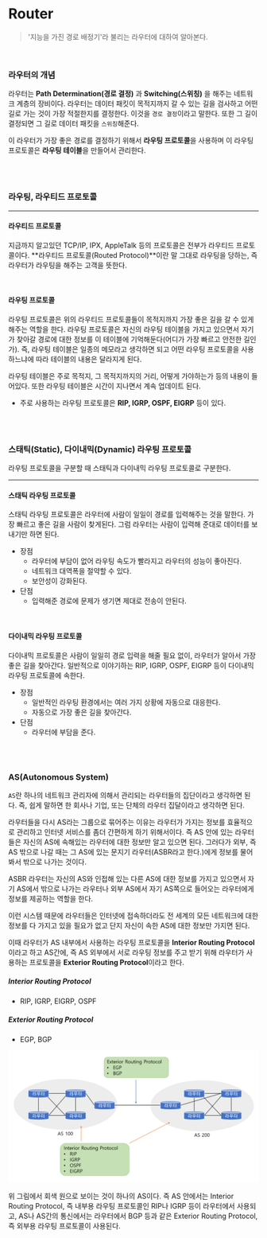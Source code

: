 # Router

> '지능을 가진 경로 배정기'라 불리는 라우터에 대하여 알아본다.

<br>

### 라우터의 개념

라우터는 **Path Determination(경로 결정)** 과 **Switching(스위칭)** 을 해주는 네트워크 계층의 장비이다. 라우터는 데이터 패킷이 목적지까지 갈 수 있는 길을 검사하고 어떤 길로 가는 것이 가장 적절한지를 결정한다. 이것을 `경로 결정`이라고 말한다. 또한 그 길이 결정되면 그 길로 데이터 패킷을 `스위칭`해준다.

이 라우터가 가장 좋은 경로를 결정하기 위해서 **라우팅 프로토콜**을 사용하며 이 라우팅 프로토콜은 **라우팅 테이블**을 만들어서 관리한다.

<br>

<br>

### 라우팅, 라우티드 프로토콜

---

#### 라우티드 프로토콜

지금까지 알고있던 TCP/IP, IPX, AppleTalk 등의 프로토콜은 전부가 라우티드 프로토콜이다. **라우티드 프로토콜(Routed Protocol)**이란 말 그대로 라우팅을 당하는, 즉 라우터가 라우팅을 해주는 고객을 뜻한다. 

<br>

#### 라우팅 프로토콜

라우팅 프로토콜은 위의 라우티드 프로토콜들이 목적지까지 가장 좋은 길을 갈 수 있게 해주는 역할을 한다. 라우팅 프로토콜은 자신의 라우팅 테이블을 가지고 있으면서 자기가 찾아갈 경로에 대한 정보를 이 테이블에 기억해둔다(어디가 가장 빠르고 안전한 길인가). 즉, 라우팅 테이블은 일종의 메모라고 생각하면 되고 어떤 라우팅 프로토콜을 사용하느냐에 따라 테이블의 내용은 달라지게 된다. 

라우팅 테이블은 주로 목적지, 그 목적지까지의 거리, 어떻게 가야하는가 등의 내용이 들어있다. 또한 라우팅 테이블은 시간이 지나면서 계속 업데이트 된다.

* 주로 사용하는 라우팅 프로토콜은 **RIP, IGRP, OSPF, EIGRP** 등이 있다.

<br>

<br>

### 스태틱(Static), 다이내믹(Dynamic) 라우팅 프로토콜

라우팅 프로토콜을 구분할 때 스태틱과 다이내믹 라우팅 프로토콜로 구분한다.

---

#### 스태틱 라우팅 프로토콜

스태틱 라우팅 프로토콜은 라우터에 사람이 일일이 경로를 입력해주는 것을 말한다. 가장 빠르고 좋은 길을 사람이 찾게된다. 그럼 라우터는 사람이 입력해 준대로 데이터를 보내기만 하면 된다.

* 장점
  * 라우터에 부담이 없어 라우팅 속도가 빨라지고 라우터의 성능이 좋아진다.
  * 네트워크 대역폭을 절약할 수 있다.
  * 보안성이 강화된다.
* 단점
  * 입력해준 경로에 문제가 생기면 제대로 전송이 안된다.

<br>

#### 다이내믹 라우팅 프로토콜

다이내믹 프로토콜은 사람이 일일히 경로 입력을 해줄 필요 없이, 라우터가 알아서 가장 좋은 길을 찾아간다. 일반적으로 이야기하는 RIP, IGRP, OSPF, EIGRP 등이 다이내믹 라우팅 프로토콜에 속한다.

* 장점
  * 일반적인 라우팅 환경에서는 여러 가지 상황에 자동으로 대응한다.
  * 자동으로 가장 좋은 길을 찾아간다.
* 단점
  * 라우터에 부담을 준다.

<br>

<br>

### AS(Autonomous System)

`AS`란 하나의 네트워크 관리자에 의해서 관리되는 라우터들의 집단이라고 생각하면 된다. 즉, 쉽게 말하면 한 회사나 기업, 또는 단체의 라우터 집달이라고 생각하면 된다.

라우터들을 다시 AS라는 그룹으로 묶어주는 이유는 라우터가 가지는 정보를 효율적으로 관리하고 인터넷 서비스를 좀더 간편하게 하기 위해서이다. 즉 AS 안에 있는 라우터들은 자신의 AS에 속해있는 라우터에 대한 정보만 알고 있으면 된다. 그러다가 외부, 즉 AS 밖으로 나갈 때는 그 AS에 있는 문지기 라우터(ASBR라고 한다.)에게 정보를 물어봐서 밖으로 나가는 것이다.

ASBR 라우터는 자신의 AS와 인접해 있는 다른 AS에 대한 정보를 가지고 있으면서 자기 AS에서 밖으로 나가는 라우터나 외부 AS에서 자기 AS쪽으로 들어오는 라우터에게 정보를 제공하는 역할을 한다.

이런 시스템 때문에 라우터들은 인터넷에 접속하더라도 전 세계의 모든 네트워크에 대한 정보를 다 가지고 있을 필요가 없고 단지 자신이 속한 AS에 대한 정보만 가지면 된다.

이때 라우터가 AS 내부에서 사용하는 라우팅 프로토콜을 **Interior Routing Protocol** 이라고 하고 AS간에, 즉 AS 외부에서 서로 라우팅 정보를 주고 받기 위해 라우터가 사용하는 프로토콜을 **Exterior Routing Protocol**이라고 한다.

##### Interior Routing Protocol

* RIP, IGRP, EIGRP, OSPF

##### Exterior Routing Protocol

* EGP, BGP

![1](../img/Network/Router/1.PNG)

위 그림에서 회색 원으로 보이는 것이 하나의 AS이다. 즉 AS 안에서는 Interior Routing Protocol, 즉 내부용 라우팅 프로토콜인 RIP나 IGRP 등이 라우터에서 사용되고, AS나 AS간의 통신에서는 라우터에서 BGP 등과 같은 Exterior Routing Protocol, 즉 외부용 라우팅 프로토콜이 사용된다.

